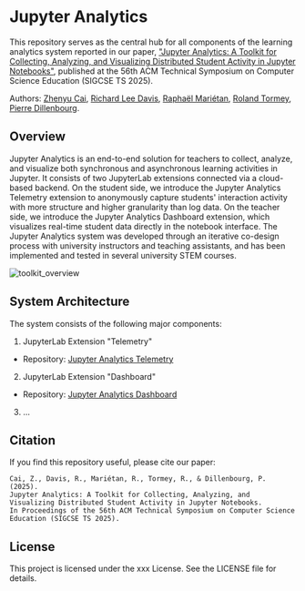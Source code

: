 # Jupyter Analytics

This repository serves as the central hub for all components of the learning analytics system reported in our paper,
["Jupyter Analytics: A Toolkit for Collecting, Analyzing, and Visualizing Distributed Student Activity in Jupyter Notebooks"](https://doi.org/10.1145/3641554.3701971), 
published at the 56th ACM Technical Symposium on Computer Science Education (SIGCSE TS 2025).

Authors: [Zhenyu Cai](https://people.epfl.ch/zhenyu.cai), [Richard Lee Davis](https://www.kth.se/profile/rldavis), [Raphaël Mariétan](https://github.com/Rmarieta), [Roland Tormey](https://people.epfl.ch/roland.tormey?lang=en), [Pierre Dillenbourg](https://people.epfl.ch/pierre.dillenbourg?lang=en).

## Overview
Jupyter Analytics is an end-to-end solution for teachers to collect, analyze, and visualize both synchronous and asynchronous learning activities in Jupyter.
It consists of two JupyterLab extensions connected via a cloud-based backend.
On the student side, we introduce the Jupyter Analytics Telemetry extension to anonymously capture students' interaction activity with more structure and higher granularity than log data.
On the teacher side, we introduce the Jupyter Analytics Dashboard extension, which visualizes real-time student data directly in the notebook interface.
The Jupyter Analytics system was developed through an iterative co-design process with university instructors and teaching assistants, and has been implemented and tested in several university STEM courses.

![toolkit_overview](https://github.com/user-attachments/assets/8c16e388-ab94-4cd7-8a1d-a5a82c1cc3b6)

## System Architecture
The system consists of the following major components:
1. JupyterLab Extension "Telemetry"
* Repository: [Jupyter Analytics Telemetry](https://github.com/chili-epfl/jupyter-analytics/)
2. JupyterLab Extension "Dashboard"
* Repository: [Jupyter Analytics Dashboard](https://github.com/chili-epfl/jupyter-analytics/)
3. ...

## Citation
If you find this repository useful, please cite our paper:
```
Cai, Z., Davis, R., Mariétan, R., Tormey, R., & Dillenbourg, P. (2025).
Jupyter Analytics: A Toolkit for Collecting, Analyzing, and Visualizing Distributed Student Activity in Jupyter Notebooks.
In Proceedings of the 56th ACM Technical Symposium on Computer Science Education (SIGCSE TS 2025).
```

## License
This project is licensed under the xxx License. See the LICENSE file for details.
